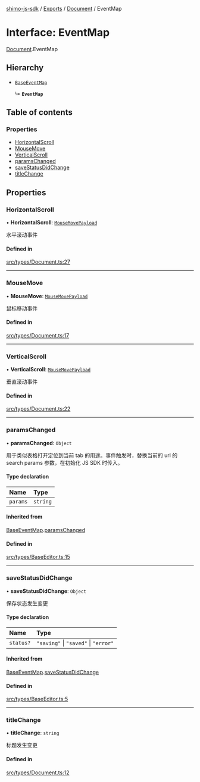 [shimo-js-sdk](../README.md) / [Exports](../modules.md) / [Document](../modules/Document.md) / EventMap

# Interface: EventMap

[Document](../modules/Document.md).EventMap

## Hierarchy

- [`BaseEventMap`](BaseEventMap.md)

  ↳ **`EventMap`**

## Table of contents

### Properties

- [HorizontalScroll](Document.EventMap.md#horizontalscroll)
- [MouseMove](Document.EventMap.md#mousemove)
- [VerticalScroll](Document.EventMap.md#verticalscroll)
- [paramsChanged](Document.EventMap.md#paramschanged)
- [saveStatusDidChange](Document.EventMap.md#savestatusdidchange)
- [titleChange](Document.EventMap.md#titlechange)

## Properties

### HorizontalScroll

• **HorizontalScroll**: [`MouseMovePayload`](MouseMovePayload.md)

水平滚动事件

#### Defined in

[src/types/Document.ts:27](https://github.com/shimohq/shimo-js-sdk/blob/203a7cb/src/types/Document.ts#L27)

___

### MouseMove

• **MouseMove**: [`MouseMovePayload`](MouseMovePayload.md)

鼠标移动事件

#### Defined in

[src/types/Document.ts:17](https://github.com/shimohq/shimo-js-sdk/blob/203a7cb/src/types/Document.ts#L17)

___

### VerticalScroll

• **VerticalScroll**: [`MouseMovePayload`](MouseMovePayload.md)

垂直滚动事件

#### Defined in

[src/types/Document.ts:22](https://github.com/shimohq/shimo-js-sdk/blob/203a7cb/src/types/Document.ts#L22)

___

### paramsChanged

• **paramsChanged**: `Object`

用于类似表格打开定位到当前 tab 的用途。事件触发时，替换当前的 url 的 search params 参数，在初始化 JS SDK 时传入。

#### Type declaration

| Name | Type |
| :------ | :------ |
| `params` | `string` |

#### Inherited from

[BaseEventMap](BaseEventMap.md).[paramsChanged](BaseEventMap.md#paramschanged)

#### Defined in

[src/types/BaseEditor.ts:15](https://github.com/shimohq/shimo-js-sdk/blob/203a7cb/src/types/BaseEditor.ts#L15)

___

### saveStatusDidChange

• **saveStatusDidChange**: `Object`

保存状态发生变更

#### Type declaration

| Name | Type |
| :------ | :------ |
| `status?` | ``"saving"`` \| ``"saved"`` \| ``"error"`` |

#### Inherited from

[BaseEventMap](BaseEventMap.md).[saveStatusDidChange](BaseEventMap.md#savestatusdidchange)

#### Defined in

[src/types/BaseEditor.ts:5](https://github.com/shimohq/shimo-js-sdk/blob/203a7cb/src/types/BaseEditor.ts#L5)

___

### titleChange

• **titleChange**: `string`

标题发生变更

#### Defined in

[src/types/Document.ts:12](https://github.com/shimohq/shimo-js-sdk/blob/203a7cb/src/types/Document.ts#L12)
